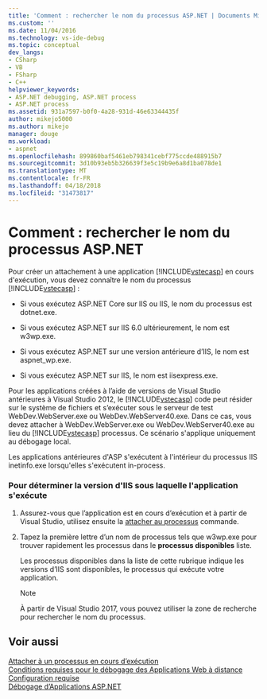 ```yaml
---
title: 'Comment : rechercher le nom du processus ASP.NET | Documents Microsoft'
ms.custom: ''
ms.date: 11/04/2016
ms.technology: vs-ide-debug
ms.topic: conceptual
dev_langs:
- CSharp
- VB
- FSharp
- C++
helpviewer_keywords:
- ASP.NET debugging, ASP.NET process
- ASP.NET process
ms.assetid: 931a7597-b0f0-4a28-931d-46e63344435f
author: mikejo5000
ms.author: mikejo
manager: douge
ms.workload:
- aspnet
ms.openlocfilehash: 899860baf5461eb798341cebf775ccde488915b7
ms.sourcegitcommit: 3d10b93eb5b326639f3e5c19b9e6a8d1ba078de1
ms.translationtype: MT
ms.contentlocale: fr-FR
ms.lasthandoff: 04/18/2018
ms.locfileid: "31473817"
---
```

# <a name="how-to-find-the-name-of-the-aspnet-process"></a>Comment : rechercher le nom du processus ASP.NET
Pour créer un attachement à une application [!INCLUDE[vstecasp](../code-quality/includes/vstecasp_md.md)] en cours d'exécution, vous devez connaître le nom du processus [!INCLUDE[vstecasp](../code-quality/includes/vstecasp_md.md)] :  

-   Si vous exécutez ASP.NET Core sur IIS ou IIS, le nom du processus est dotnet.exe.

-   Si vous exécutez ASP.NET sur IIS 6.0 ultérieurement, le nom est w3wp.exe.  
  
-   Si vous exécutez ASP.NET sur une version antérieure d’IIS, le nom est aspnet_wp.exe.

-   Si vous exécutez ASP.NET sur IIS, le nom est iisexpress.exe.
  
Pour les applications créées à l’aide de versions de Visual Studio antérieures à Visual Studio 2012, le [!INCLUDE[vstecasp](../code-quality/includes/vstecasp_md.md)] code peut résider sur le système de fichiers et s’exécuter sous le serveur de test WebDev.WebServer.exe ou WebDev.WebServer40.exe. Dans ce cas, vous devez attacher à WebDev.WebServer.exe ou WebDev.WebServer40.exe au lieu du [!INCLUDE[vstecasp](../code-quality/includes/vstecasp_md.md)] processus. Ce scénario s'applique uniquement au débogage local.
  
Les applications antérieures d'ASP s'exécutent à l'intérieur du processus IIS inetinfo.exe lorsqu'elles s'exécutent in-process.  

### <a name="to-determine-the-iis-version-under-which-the-application-is-running"></a>Pour déterminer la version d'IIS sous laquelle l'application s'exécute  

1.  Assurez-vous que l’application est en cours d’exécution et à partir de Visual Studio, utilisez ensuite la [attacher au processus](../debugger/attach-to-running-processes-with-the-visual-studio-debugger.md) commande.

2.  Tapez la première lettre d’un nom de processus tels que w3wp.exe pour trouver rapidement les processus dans le **processus disponibles** liste.

    Les processus disponibles dans la liste de cette rubrique indique les versions d’IIS sont disponibles, le processus qui exécute votre application.

    > [!NOTE]
    > À partir de Visual Studio 2017, vous pouvez utiliser la zone de recherche pour rechercher le nom du processus.
  
## <a name="see-also"></a>Voir aussi  
 [Attacher à un processus en cours d’exécution](../debugger/attach-to-running-processes-with-the-visual-studio-debugger.md)  
 [Conditions requises pour le débogage des Applications Web à distance](../debugger/prerequistes-for-remote-debugging-web-applications.md)   
 [Configuration requise](../debugger/aspnet-debugging-system-requirements.md)   
 [Débogage d’Applications ASP.NET](../debugger/how-to-enable-debugging-for-aspnet-applications.md)
